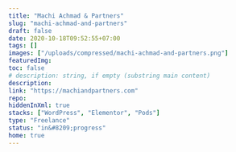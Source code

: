 ```yaml
---
title: "Machi Achmad & Partners"
slug: "machi-achmad-and-partners"
draft: false
date: 2020-10-18T09:52:55+07:00
tags: []
images: ["/uploads/compressed/machi-achmad-and-partners.png"]
featuredImg:
toc: false
# description: string, if empty (substring main content)
description:
link: "https://machiandpartners.com"
repo:
hiddenInXml: true
stacks: ["WordPress", "Elementor", "Pods"]
type: "Freelance"
status: "in&#8209;progress"
home: true
---
```

